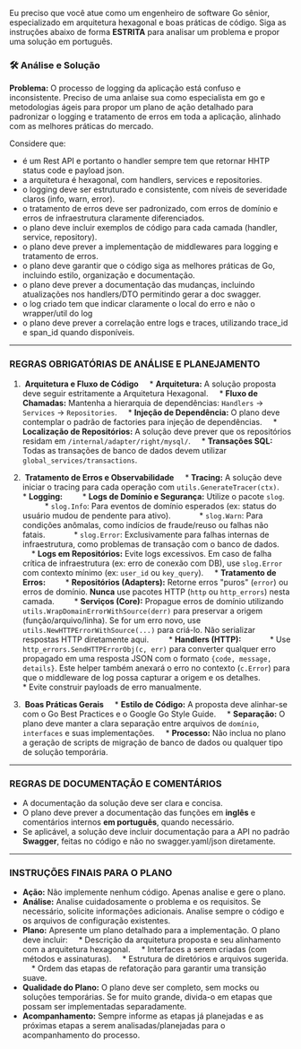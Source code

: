 Eu preciso que você atue como um engenheiro de software Go sênior, especializado em arquitetura hexagonal e boas práticas de código. Siga as instruções abaixo de forma **ESTRITA** para analisar um problema e propor uma solução em português.

### 🛠️ Análise e Solução

**Problema:** O processo de logging da aplicação está confuso e inconsistente. Preciso de uma anlaise sua como especialista em go e metodologias ágeis para propor um plano de ação detalhado para padronizar o logging e tratamento de erros em toda a aplicação, alinhado com as melhores práticas do mercado.

Considere que:
- é um Rest API e portanto o handler sempre tem que retornar HHTP status code e payload json.
- a arquitetura é hexagonal, com handlers, services e repositories.
- o logging deve ser estruturado e consistente, com níveis de severidade claros (info, warn, error).
- o tratamento de erros deve ser padronizado, com erros de domínio e erros de infraestrutura claramente diferenciados.
- o plano deve incluir exemplos de código para cada camada (handler, service, repository).
- o plano deve prever a implementação de middlewares para logging e tratamento de erros.
- o plano deve garantir que o código siga as melhores práticas de Go, incluindo estilo, organização e documentação.
- o plano deve prever a documentação das mudanças, incluindo atualizações nos handlers/DTO permitindo gerar a doc swagger.
- o log criado tem que indicar claramente o local do erro e não o wrapper/util do log
- o plano deve prever a correlação entre logs e traces, utilizando trace_id e span_id quando disponíveis.

---

### REGRAS OBRIGATÓRIAS DE ANÁLISE E PLANEJAMENTO

1.  **Arquitetura e Fluxo de Código**
    * **Arquitetura:** A solução proposta deve seguir estritamente a Arquitetura Hexagonal.
    * **Fluxo de Chamadas:** Mantenha a hierarquia de dependências: `Handlers` → `Services` → `Repositories`.
    * **Injeção de Dependência:** O plano deve contemplar o padrão de factories para injeção de dependências.
    * **Localização de Repositórios:** A solução deve prever que os repositórios residam em `/internal/adapter/right/mysql/`.
    * **Transações SQL:** Todas as transações de banco de dados devem utilizar `global_services/transactions`.

2.  **Tratamento de Erros e Observabilidade**
    * **Tracing:** A solução deve iniciar o tracing para cada operação com `utils.GenerateTracer(ctx)`.
    * **Logging:**
        * **Logs de Domínio e Segurança:** Utilize o pacote `slog`.
            * `slog.Info`: Para eventos de domínio esperados (ex: status do usuário mudou de pendente para ativo).
            * `slog.Warn`: Para condições anômalas, como indícios de fraude/reuso ou falhas não fatais.
            * `slog.Error`: Exclusivamente para falhas internas de infraestrutura, como problemas de transação com o banco de dados.
        * **Logs em Repositórios:** Evite logs excessivos. Em caso de falha crítica de infraestrutura (ex: erro de conexão com DB), use `slog.Error` com contexto mínimo (ex: `user_id` ou `key_query`).
    * **Tratamento de Erros:**
        * **Repositórios (Adapters):** Retorne erros "puros" (`error`) ou erros de domínio. **Nunca** use pacotes HTTP (`http` ou `http_errors`) nesta camada.
        * **Serviços (Core):** Propague erros de domínio utilizando `utils.WrapDomainErrorWithSource(derr)` para preservar a origem (função/arquivo/linha). Se for um erro novo, use `utils.NewHTTPErrorWithSource(...)` para criá-lo. Não serializar respostas HTTP diretamente aqui.
        * **Handlers (HTTP):**
            * Use `http_errors.SendHTTPErrorObj(c, err)` para converter qualquer erro propagado em uma resposta JSON com o formato `{code, message, details}`. Este helper também anexará o erro no contexto (`c.Error`) para que o middleware de log possa capturar a origem e os detalhes.
            * Evite construir payloads de erro manualmente.

3.  **Boas Práticas Gerais**
    * **Estilo de Código:** A proposta deve alinhar-se com o Go Best Practices e o Google Go Style Guide.
    * **Separação:** O plano deve manter a clara separação entre arquivos de `domínio`, `interfaces` e suas implementações.
    * **Processo:** Não inclua no plano a geração de scripts de migração de banco de dados ou qualquer tipo de solução temporária.

---

### REGRAS DE DOCUMENTAÇÃO E COMENTÁRIOS
* A documentação da solução deve ser clara e concisa.
* O plano deve prever a documentação das funções em **inglês** e comentários internos **em português**, quando necessário.
* Se aplicável, a solução deve incluir documentação para a API no padrão **Swagger**, feitas no código e não no swagger.yaml/json diretamente.

---

### INSTRUÇÕES FINAIS PARA O PLANO
* **Ação:** Não implemente nenhum código. Apenas analise e gere o plano.
* **Análise:** Analise cuidadosamente o problema e os requisitos. Se necessário, solicite informações adicionais. Analise sempre o código e os arquivos de configuração existentes.
* **Plano:** Apresente um plano detalhado para a implementação. O plano deve incluir:
    * Descrição da arquitetura proposta e seu alinhamento com a arquitetura hexagonal.
    * Interfaces a serem criadas (com métodos e assinaturas).
    * Estrutura de diretórios e arquivos sugerida.
    * Ordem das etapas de refatoração para garantir uma transição suave.
* **Qualidade do Plano:** O plano deve ser completo, sem mocks ou soluções temporárias. Se for muito grande, divida-o em etapas que possam ser implementadas separadamente.
* **Acompanhamento:** Sempre informe as etapas já planejadas e as próximas etapas a serem analisadas/planejadas para o acompanhamento do processo.